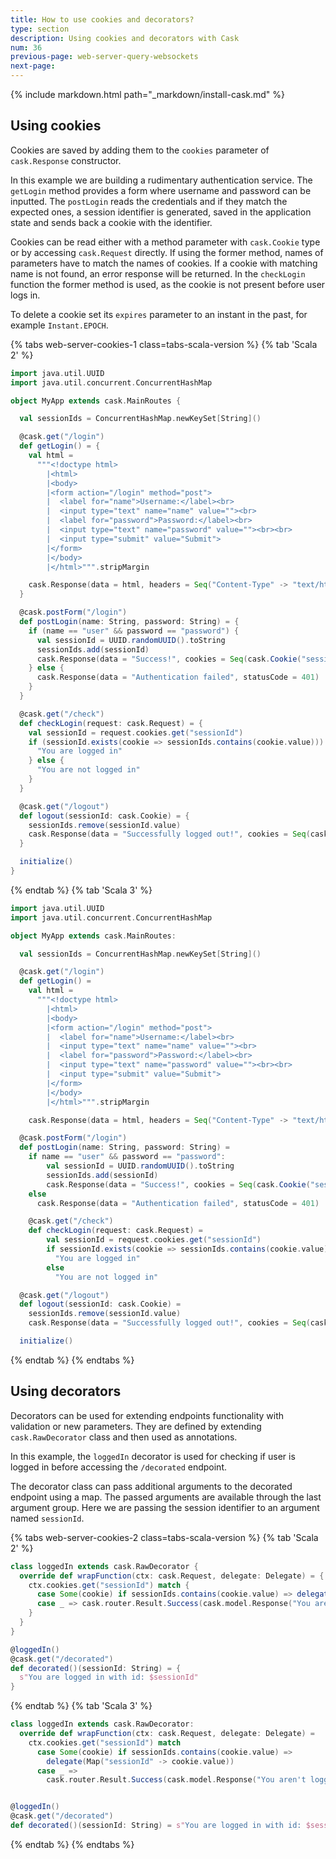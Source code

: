 ```yaml
---
title: How to use cookies and decorators?
type: section
description: Using cookies and decorators with Cask
num: 36
previous-page: web-server-query-websockets
next-page: 
---
```


{% include markdown.html path="_markdown/install-cask.md" %}

## Using cookies

Cookies are saved by adding them to the `cookies` parameter of `cask.Response` constructor. 

In this example we are building a rudimentary authentication service. The `getLogin` method provides a form where
username and password can be inputted. The `postLogin` reads the credentials and if they match the expected ones, a session
identifier is generated, saved in the application state and sends back a cookie with the identifier.

Cookies can be read either with a method parameter with `cask.Cookie` type or by accessing `cask.Request` directly.
If using the former method, names of parameters have to match the names of cookies. If a cookie with matching name is not
found, an error response will be returned. In the `checkLogin` function the former method is used, as the cookie is not
present before user logs in.

To delete a cookie set its `expires` parameter to an instant in the past, for example `Instant.EPOCH`. 

{% tabs web-server-cookies-1 class=tabs-scala-version %}
{% tab 'Scala 2' %}

```scala
import java.util.UUID
import java.util.concurrent.ConcurrentHashMap

object MyApp extends cask.MainRoutes {

  val sessionIds = ConcurrentHashMap.newKeySet[String]()

  @cask.get("/login")
  def getLogin() = {
    val html =
      """<!doctype html>
        |<html>
        |<body>
        |<form action="/login" method="post">
        |  <label for="name">Username:</label><br>
        |  <input type="text" name="name" value=""><br>
        |  <label for="password">Password:</label><br>
        |  <input type="text" name="password" value=""><br><br>
        |  <input type="submit" value="Submit">
        |</form>
        |</body>
        |</html>""".stripMargin

    cask.Response(data = html, headers = Seq("Content-Type" -> "text/html"))
  }

  @cask.postForm("/login")
  def postLogin(name: String, password: String) = {
    if (name == "user" && password == "password") {
      val sessionId = UUID.randomUUID().toString
      sessionIds.add(sessionId)
      cask.Response(data = "Success!", cookies = Seq(cask.Cookie("sessionId", sessionId)))
    } else {
      cask.Response(data = "Authentication failed", statusCode = 401)
    }
  }

  @cask.get("/check")
  def checkLogin(request: cask.Request) = {
    val sessionId = request.cookies.get("sessionId")
    if (sessionId.exists(cookie => sessionIds.contains(cookie.value))) {
      "You are logged in"
    } else {
      "You are not logged in"
    }
  }

  @cask.get("/logout")
  def logout(sessionId: cask.Cookie) = {
    sessionIds.remove(sessionId.value)
    cask.Response(data = "Successfully logged out!", cookies = Seq(cask.Cookie("sessionId", "", expires = Instant.EPOCH)))
  }

  initialize()
}
```
{% endtab %}
{% tab 'Scala 3' %}
```scala
import java.util.UUID
import java.util.concurrent.ConcurrentHashMap

object MyApp extends cask.MainRoutes:

  val sessionIds = ConcurrentHashMap.newKeySet[String]()

  @cask.get("/login")
  def getLogin() =
    val html =
      """<!doctype html>
        |<html>
        |<body>
        |<form action="/login" method="post">
        |  <label for="name">Username:</label><br>
        |  <input type="text" name="name" value=""><br>
        |  <label for="password">Password:</label><br>
        |  <input type="text" name="password" value=""><br><br>
        |  <input type="submit" value="Submit">
        |</form>
        |</body>
        |</html>""".stripMargin

    cask.Response(data = html, headers = Seq("Content-Type" -> "text/html"))

  @cask.postForm("/login")
  def postLogin(name: String, password: String) =
    if name == "user" && password == "password":
        val sessionId = UUID.randomUUID().toString
        sessionIds.add(sessionId)
        cask.Response(data = "Success!", cookies = Seq(cask.Cookie("sessionId", sessionId)))
    else
      cask.Response(data = "Authentication failed", statusCode = 401)

    @cask.get("/check")
    def checkLogin(request: cask.Request) =
        val sessionId = request.cookies.get("sessionId")
        if sessionId.exists(cookie => sessionIds.contains(cookie.value)):
          "You are logged in"
        else
          "You are not logged in"

  @cask.get("/logout")
  def logout(sessionId: cask.Cookie) = 
    sessionIds.remove(sessionId.value)
    cask.Response(data = "Successfully logged out!", cookies = Seq(cask.Cookie("sessionId", "", expires = Instant.EPOCH)))

  initialize()
```
{% endtab %}
{% endtabs %}

## Using decorators

Decorators can be used for extending endpoints functionality with validation or new parameters. They are defined by extending
`cask.RawDecorator` class and then used as annotations.

In this example, the `loggedIn` decorator is used for checking if user is logged in before accessing the `/decorated`
endpoint.

The decorator class can pass additional arguments to the decorated endpoint using a map. The passed arguments are available
through the last argument group. Here we are passing the session identifier to an argument named `sessionId`.

{% tabs web-server-cookies-2 class=tabs-scala-version %}
{% tab 'Scala 2' %}
```scala
class loggedIn extends cask.RawDecorator {
  override def wrapFunction(ctx: cask.Request, delegate: Delegate) = {
    ctx.cookies.get("sessionId") match {
      case Some(cookie) if sessionIds.contains(cookie.value) => delegate(Map("sessionId" -> cookie.value))
      case _ => cask.router.Result.Success(cask.model.Response("You aren't logged in", 403))
    }
  }
}

@loggedIn()
@cask.get("/decorated")
def decorated()(sessionId: String) = {
  s"You are logged in with id: $sessionId"
}
```
{% endtab %}
{% tab 'Scala 3' %}
```scala
class loggedIn extends cask.RawDecorator:
  override def wrapFunction(ctx: cask.Request, delegate: Delegate) =
    ctx.cookies.get("sessionId") match
      case Some(cookie) if sessionIds.contains(cookie.value) =>
        delegate(Map("sessionId" -> cookie.value))
      case _ =>
        cask.router.Result.Success(cask.model.Response("You aren't logged in", 403))


@loggedIn()
@cask.get("/decorated")
def decorated()(sessionId: String) = s"You are logged in with id: $sessionId"
```
{% endtab %}
{% endtabs %}